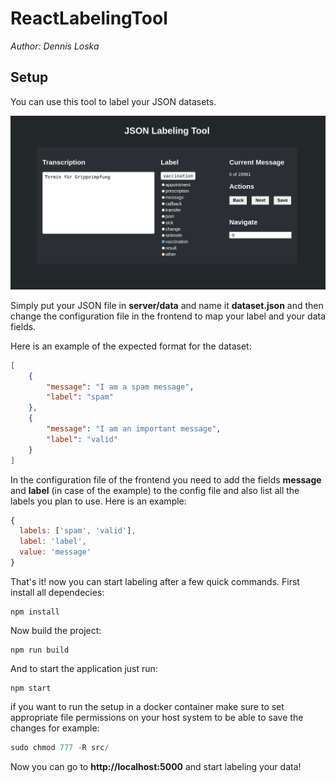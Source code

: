 # ReactLabelingTool

_Author: Dennis Loska_

## Setup

You can use this tool to label your JSON datasets.

![Labeling Tool Preview](labeling_tool.png)

Simply put your JSON file in **server/data** and name it **dataset.json** and then change the configuration file in the frontend to map your label and your data fields.

Here is an example of the expected format for the dataset:

```json
[
    {
        "message": "I am a spam message",
        "label": "spam"
    },
    {
        "message": "I am an important message",
        "label": "valid"
    }
]
```
In the configuration file of the frontend you need to add the fields **message** and **label** (in case of the example) to the config file and also list all the labels you plan to use. Here is an example:

```js
{
  labels: ['spam', 'valid'],
  label: 'label',
  value: 'message'
}
```

That's it! now you can start labeling after a few quick commands. First install all dependecies:

```
npm install
```

Now build the project:

```
npm run build
```

And to start the application just run:

```
npm start
```

if you want to run the setup in a docker container make sure to set appropriate file permissions on your host system to be able to save the changes for example:

```s
sudo chmod 777 -R src/
```

Now you can go to **http://localhost:5000** and start labeling your data!
